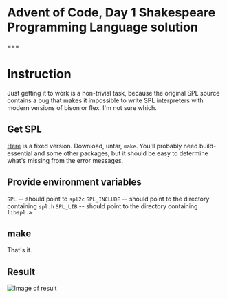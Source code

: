 # Advent of Code, Day 1 Shakespeare Programming Language solution
===

# Instruction

Just getting it to work is a non-trivial task, because the original SPL source
contains a bug that makes it impossible to write SPL interpreters with modern
versions of bison or flex. I'm not sure which.

## Get SPL
[Here](https://bitbucket.org/kcartmell/marlowe/downloads/marlowe-1.0.tar.gz) is
a fixed version. Download, untar, `make`. You'll probably need build-essential
and some other packages, but it should be easy to determine what's missing from
the error messages.

## Provide environment variables
`SPL` -- should point to `spl2c`
`SPL_INCLUDE` -- should point to the directory containing `spl.h`
`SPL_LIB` -- should point to the directory containing `libspl.a`

## make
That's it.

## Result
![Image of result][result]

[result]: http://i.imgur.com/6MrM8qQ.png
